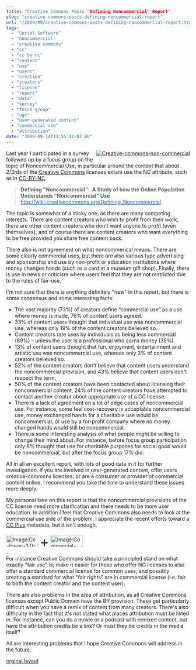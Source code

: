 ```yaml
---
title: "Creative Commons Posts "Defining Noncommercial" Report"
slug: "creative-commons-posts-defining-noncommercial-report"
url: "/2009/09/creative-commons-posts-defining-noncommercial-report.html"
tags:
  - "Social Software"
  - "noncommercial"
  - "creative commons"
  - "cc"
  - "cc by nc"
  - "content"
  - "use"
  - "users"
  - "creation"
  - "creators"
  - "license"
  - "report"
  - "data"
  - "survey"
  - "focus group"
  - "ugc"
  - "user-generated content"
  - "commercial use"
  - "attribution"
date: "2009-09-14T13:55:42-07:00"
---
```

<p><a href="http://lifewithalacrity.blogs.com/.a/6a00d8341d8bc053ef0120a5c52eae970c-pi" style="float: right;"><img alt="Creative-commons-non-commercial" class="at-xid-6a00d8341d8bc053ef0120a5c52eae970c " src="http://lifewithalacrity.blogs.com/.a/6a00d8341d8bc053ef0120a5c52eae970c-120pi" style="margin: 0px 0px 5px 5px;" title="Creative-commons-non-commercial" /></a> Last year I participated in a survey followed up by a focus group on the topic of Noncommercial Use, in particular around the context that about 2/3rds of the <a href="http://creativecommons.org">Creative Commons</a> licenses extant use the NC attribute, such as in&#0160;<a href="http://creativecommons.org/licenses/by-nc/3.0/us/">CC-BY-NC</a>.</p>
<blockquote><p><strong>Defining &quot;Noncommercial&quot;: &#0160;A Study of how the Online Population Understands &quot;Noncommercial&quot; Use</strong><br /><a href="http://wiki.creativecommons.org/Defining_Noncommercial" style="color: #2a5db0; " target="_blank">http://wiki.<wbr />creativecommons.org/Defining_<wbr />Noncommercial</a></p>
</blockquote>
<p></p>
<p>The topic is somewhat of a sticky one, as there are many competing interests. There are content creators who wish to profit from their work, there are other content creators who don&#39;t want anyone to profit (even themselves), and of course there are content creators who want everything to be free provided you share free content back.</p>
<p>There also is not agreement on what noncommerical means. There are some clearly commercial uses, but there are also various type advertising and sponsorship and use by non-profit or education institutions where money changes hands (such as a card at a museum gift shop). Finally, there is use in news or criticism where users feel that they are not restricted due to the rules of fair-use.</p>
<p>I&#39;m not sure that there is anything definitely &quot;new&quot; in this report, but there is some consensus and some interesting facts:</p>
<p></p>
<p></p>
<ul>
<li>The vast majority (73%) of creators define “commercial use” as a&#0160;use where money is made, 76% of content users agreed.</li>
<li>33% of content users thought that individual use was&#0160;noncommercial use, whereas only 19% of the content creators&#0160;believed so.</li>
<li>Content creators rate uses by individuals as being less&#0160;commercial (89%) – unless the user is a professional who earns&#0160;money (35%)</li>
<li>13% of content users thought that fun, enjoyment, entertainment&#0160;and artistic use was noncommercial use, whereas only 3% of&#0160;content creators believed so.</li>
<li>52% of the content creators don&#39;t believe that content users&#0160;understand the noncommercial provision, and 43% believe that&#0160;content users don&#39;t respect the term.</li>
<li>50% of the content creators have been contacted about licensing&#0160;their noncommercial content, 24% of the content creators have&#0160;attempted to contact another creator about appropriate use of a&#0160;CC license.</li>
<li>There is a lack of agreement on a lot of edge cases of&#0160;noncommercial use. For instance, some feel cost-recovery is&#0160;acceptable noncommercial use, money exchanged hands for a&#0160;charitable use would be noncommercial, or use by a for-profit&#0160;company where no money changed hands would still be noncommercial.</li>
<li>There is some interesting analysis of what people might be&#0160;willing to change their mind about. For instance, before focus&#0160;group participation only 8% thought that use for charitable&#0160;purposes for social good would be noncommercial, but after the&#0160;focus group 17% did.</li>
</ul>
<p>All in all an excellent report, with lots of good data in it for further investigation. If you are involved in user-generated content, offer users creative-commons licenses, or are a consumer or provider of commercial content online, I recommend you take the time to understand these issues more deeply.</p>
<p>My personal take on this report is that the noncommercial provisions of the CC license need more clarification and there needs to be more user education. In addition I feel that Creative Commons also needs to look at the commercial use side of the problem. I appreciate the recent efforts toward a <a href="http://wiki.creativecommons.org/CCPlus">CC Plus</a> metadata, but it isn&#39;t enough.
</p>
<p><a class="image" href="http://wiki.creativecommons.org/File:Cc-by-nc-3.0-88x31.png" title="Image:Cc-by-nc-3.0-88x31.png"><img alt="Image:Cc-by-nc-3.0-88x31.png" border="0" height="31" src="http://wiki.creativecommons.org/images/4/49/Cc-by-nc-3.0-88x31.png" width="88" /></a> <span style="font-size: 280%">+</span> <a class="image" href="http://wiki.creativecommons.org/File:Commercial-license-button.png" title="Image:Commercial-license-button.png"><img alt="Image:Commercial-license-button.png" border="0" height="31" src="http://wiki.creativecommons.org/images/9/91/Commercial-license-button.png" width="88" /></a></p>
For instance Creative Commons should take a principled stand on what exactly &quot;fair use&quot; is; make it easier for those who offer NC licenses to also offer a standard commercial license for common uses; and possibly creating a standard for what &quot;fair rights&quot; are in commercial license (i.e. fair to both the content creator and the content user).<p></p>
<p>There are also problems in the area of attribution, as all Creative Commons licenses except Public Domain have the BY provision. These get particularly difficult when you have a remix of content from many creators. There&#39;s also difficulty in the fact that it&#39;s not stated what places attribution must be listed in. For instance, can you do a movie or a podcast with remixed content, but have the attribution credits be a link? Or must they be credits in the media itself?</p><p>All are interesting problems that I hope Creative Commons will address in the future.</p>
<p class="previous"><a href="/previous/2009/09/creative-commons-posts-defining-noncommercial-report.html" rel="syndication">orginal layout</a></p>
